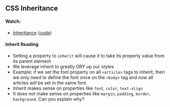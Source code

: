 ## CSS Inheritance

#### Watch:
* [Inheritance][05-css-inherit] ([code][05-css-inherit-html])

[05-css-inherit]: https://vimeo.com/151190179
[05-css-inherit-html]:  https://assets.aaonline.io/fullstack/html-css/demos/css_demos/lectures/05-css-inherit.zip

#### Inherit Reading
- Setting a property to `inherit` will cause it to take its property value from its parent element
- We leverage inherit to greatly DRY up our styles
- Example: if we set the font property on all `<article>` tags to inherit, then we only need to define the font once on the `<body>` tag and now all articles will be set in the same font.
- Inherit makes sense on properties like `font`, `color`, `text-align`
- It does not make sense on properties like `margin`, `padding`, `border`, `background`. Can you explain why?